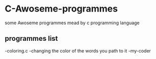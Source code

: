 # C-Awoseme-programmes
some Awoseme programmes mead by c programming language
## programmes list
 -coloring.c 
  -changing the color of the words you path to it 
 -my-coder
